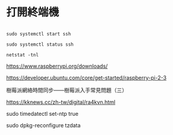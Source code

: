 # 打開終端機

```

sudo systemctl start ssh

sudo systemctl status ssh

netstat -tnl

```

https://www.raspberrypi.org/downloads/

https://developer.ubuntu.com/core/get-started/raspberry-pi-2-3

樹莓派網絡時間同步——樹莓派入手常見問題（三）

https://kknews.cc/zh-tw/digital/ra4kvn.html

sudo timedatectl set-ntp true

sudo dpkg-reconfigure tzdata
